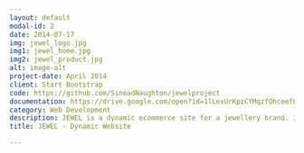 ```yaml
---
layout: default
modal-id: 2
date: 2014-07-17
img: jewel_logo.jpg
img1: jewel_home.jpg
img2: jewel_product.jpg
alt: image-alt
project-date: April 2014
client: Start Bootstrap
code: https://github.com/SineadNaughton/jewelproject
documentation: https://drive.google.com/open?id=1lLexUrKpzCYMqzfOhceefL70acakBFFO
category: Web Development
description: JEWEL is a dynamic ecommerce site for a jewellery brand. It was developed using the Ruby on Rails framework in the Amazon Web Services environment. The site has a simplistic and clean aesthetic, with a considered user flow. Detailed product filtering and a customised user area are two of the key features in the site.  
title: JEWEL - Dynamic Website

---
```

